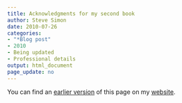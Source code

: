 ```yaml
---
title: Acknowledgments for my second book
author: Steve Simon
date: 2010-07-26
categories:
- "*Blog post"
- 2010
- Being updated
- Professional details
output: html_document
page_update: no
---
```


You can find an [earlier version][sim1] of this page on my [website][sim2].

[sim1]: http://www.pmean.com/10/Acknowledgments.html
[sim2]: http://www.pmean.com
